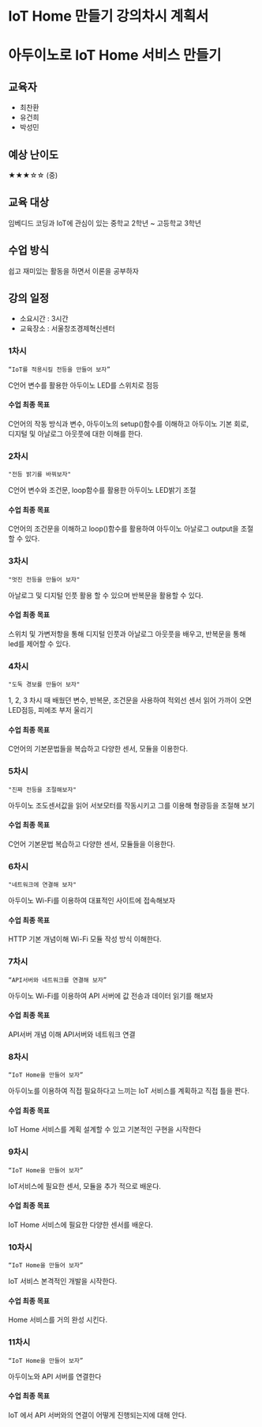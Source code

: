 # IoT Home 만들기 강의차시 계획서

# 아두이노로 IoT Home 서비스 만들기

## 교육자
* 최찬환
* 유건희
* 박성민

## 예상 난이도
★★★☆☆ (중)

## 교육 대상
임베디드 코딩과 IoT에 관심이 있는 중학교 2학년 ~ 고등학교 3학년

## 수업 방식
쉽고 재미있는 활동을 하면서 이론을 공부하자

## 강의 일정
* 소요시간 : 3시간
* 교육장소 : 서울창조경제혁신센터

### 1차시
`“IoT를 적용시킬 전등을 만들어 보자”`

C언어 변수를 활용한 아두이노 LED를 스위치로 점등
#### 수업 최종 목표
C언어의 작동 방식과 변수, 아두이노의 setup()함수를 이해하고 아두이노 기본 회로, 디지털 및 아날로그 아웃풋에 대한 이해를 한다. 

### 2차시
`"전등 밝기를 바꿔보자"`

C언어 변수와 조건문, loop함수를 활용한 아두이노 LED밝기 조절

#### 수업 최종 목표
C언어의 조건문을 이해하고 loop()함수를 활용하여 아두이노 아날로그 output을 조절할 수 있다.

### 3차시
`"멋진 전등을 만들어 보자"`

아날로그 및 디지털 인풋 활용 할 수 있으며 반복문을 활용할 수 있다.

#### 수업 최종 목표
스위치 및 가변저항을 통해 디지털 인풋과 아날로그 아웃풋을 배우고, 반복문을 통해 led를 제어할 수 있다.

### 4차시
`"도둑 경보를 만들어 보자"`

1, 2, 3 차시 때 배웠던 변수, 반복문, 조건문을 사용하여 적외선 센서 읽어 가까이 오면 LED점등, 피에조 부저 울리기 

#### 수업 최종 목표
C언어의 기본문법들을 복습하고 다양한 센서, 모듈을 이용한다.

### 5차시
`"진짜 전등을 조절해보자"`

아두이노 조도센서값을 읽어 서보모터를 작동시키고 그를 이용해 형광등을 조절해 보기

#### 수업 최종 목표
C언어 기본문법 복습하고 다양한 센서, 모듈들을 이용한다.

### 6차시
`"네트워크에 연결해 보자"`

아두이노 Wi-Fi를 이용하여 대표적인 사이트에 접속해보자 

#### 수업 최종 목표
HTTP 기본 개념이해 Wi-Fi 모듈 작성 방식 이해한다.

### 7차시
`“API서버와 네트워크를 연결해 보자”`

아두이노 Wi-Fi를 이용하여 API 서버에 값 전송과 데이터 읽기를 해보자

#### 수업 최종 목표
API서버 개념 이해 API서버와 네트워크 연결

### 8차시
`“IoT Home을 만들어 보자”`

아두이노를 이용하여 직접 필요하다고 느끼는 IoT 서비스를 계획하고 직접 틀을 짠다.

#### 수업 최종 목표
IoT Home 서비스를 계획 설계할 수 있고 기본적인 구현을 시작한다

### 9차시
`“IoT Home을 만들어 보자”`

IoT서비스에 필요한 센서, 모듈을 추가 적으로 배운다.

#### 수업 최종 목표
IoT Home 서비스에 필요한 다양한 센서를 배운다.

### 10차시
`“IoT Home을 만들어 보자”`

IoT 서비스 본격적인 개발을 시작한다.

#### 수업 최종 목표
Home 서비스를 거의 완성 시킨다.

### 11차시
`“IoT Home을 만들어 보자”`

아두이노와 API 서버를 연결한다

#### 수업 최종 목표
IoT 에서 API 서버와의 연결이 어떻게 진행되는지에 대해 안다.


